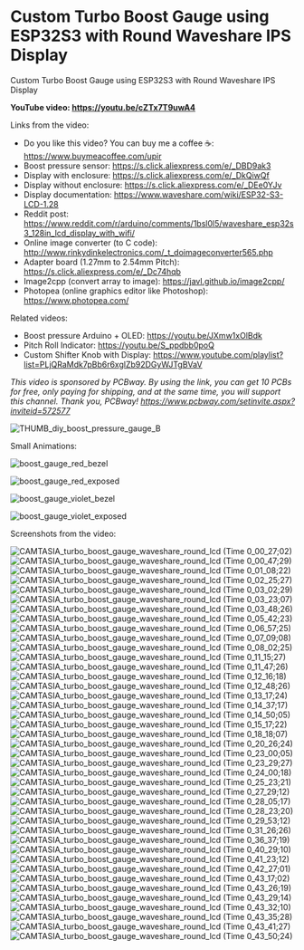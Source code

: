 # Custom Turbo Boost Gauge using ESP32S3 with Round Waveshare IPS Display
Custom Turbo Boost Gauge using ESP32S3 with Round Waveshare IPS Display



**YouTube video: https://youtu.be/cZTx7T9uwA4**


Links from the video:
- Do you like this video? You can buy me a coffee ☕: https://www.buymeacoffee.com/upir
- Boost pressure sensor: https://s.click.aliexpress.com/e/_DBD9ak3
- Display with enclosure: https://s.click.aliexpress.com/e/_DkQiwQf
- Display without enclosure: https://s.click.aliexpress.com/e/_DEe0YJv
- Display documentation: https://www.waveshare.com/wiki/ESP32-S3-LCD-1.28
- Reddit post: https://www.reddit.com/r/arduino/comments/1bsl0l5/waveshare_esp32s3_128in_lcd_display_with_wifi/
- Online image converter (to C code): http://www.rinkydinkelectronics.com/_t_doimageconverter565.php
- Adapter board (1.27mm to 2.54mm Pitch): https://s.click.aliexpress.com/e/_Dc74hqb
- Image2cpp (convert array to image): https://javl.github.io/image2cpp/
- Photopea (online graphics editor like Photoshop): https://www.photopea.com/


Related videos:
- Boost pressure Arduino + OLED: https://youtu.be/JXmw1xOlBdk
- Pitch Roll Indicator: https://youtu.be/S_ppdbb0poQ
- Custom Shifter Knob with Display: https://www.youtube.com/playlist?list=PLjQRaMdk7pBb6r6xglZb92DGyWJTgBVaV

_This video is sponsored by PCBway. By using the link, you can get 10 PCBs for free, only paying for shipping, and at the same time, you will support this channel. Thank you, PCBway! https://www.pcbway.com/setinvite.aspx?inviteid=572577_

![THUMB_diy_boost_pressure_gauge_B](https://github.com/upiir/custom_boost_gauge_esp32/assets/117754156/e899b691-7cfe-4f21-853d-03f3aa8d6c6b)



Small Animations:

![boost_gauge_red_bezel](https://github.com/upiir/custom_boost_gauge_esp32/assets/117754156/b5eee7e9-96d4-4a94-abc9-69828083c2f3)

![boost_gauge_red_exposed](https://github.com/upiir/custom_boost_gauge_esp32/assets/117754156/df065611-1374-4b77-b75c-942e51522103)

![boost_gauge_violet_bezel](https://github.com/upiir/custom_boost_gauge_esp32/assets/117754156/ac0acb6d-ecd2-4826-98cf-5f4ffc570849)

![boost_gauge_violet_exposed](https://github.com/upiir/custom_boost_gauge_esp32/assets/117754156/5738d644-d8a0-44e6-9bbf-483f86d5b743)



Screenshots from the video:

![CAMTASIA_turbo_boost_gauge_waveshare_round_lcd (Time 0_00_27;02)](https://github.com/upiir/custom_boost_gauge_esp32/assets/117754156/98bc5065-027b-42eb-9e39-ba089223df7c)
![CAMTASIA_turbo_boost_gauge_waveshare_round_lcd (Time 0_00_47;29)](https://github.com/upiir/custom_boost_gauge_esp32/assets/117754156/0501fdec-385a-4059-84ce-bcb8242d2301)
![CAMTASIA_turbo_boost_gauge_waveshare_round_lcd (Time 0_01_08;22)](https://github.com/upiir/custom_boost_gauge_esp32/assets/117754156/1a702118-9952-45d0-a510-a29b989d504f)
![CAMTASIA_turbo_boost_gauge_waveshare_round_lcd (Time 0_02_25;27)](https://github.com/upiir/custom_boost_gauge_esp32/assets/117754156/c453527c-2e7e-4885-8ff7-c21f6e82d398)
![CAMTASIA_turbo_boost_gauge_waveshare_round_lcd (Time 0_03_02;29)](https://github.com/upiir/custom_boost_gauge_esp32/assets/117754156/5278de69-aa87-46f1-bce1-2df2a0203cb2)
![CAMTASIA_turbo_boost_gauge_waveshare_round_lcd (Time 0_03_23;07)](https://github.com/upiir/custom_boost_gauge_esp32/assets/117754156/610c57af-d0fb-4b21-821c-8e69f9f92536)
![CAMTASIA_turbo_boost_gauge_waveshare_round_lcd (Time 0_03_48;26)](https://github.com/upiir/custom_boost_gauge_esp32/assets/117754156/bf10f52c-f34f-43a3-b122-43c744b71809)
![CAMTASIA_turbo_boost_gauge_waveshare_round_lcd (Time 0_05_42;23)](https://github.com/upiir/custom_boost_gauge_esp32/assets/117754156/a8e47065-105f-4c91-8a8a-4f020590e039)
![CAMTASIA_turbo_boost_gauge_waveshare_round_lcd (Time 0_06_57;25)](https://github.com/upiir/custom_boost_gauge_esp32/assets/117754156/10a1091b-6f2b-4159-8b9f-756d93a4ea01)
![CAMTASIA_turbo_boost_gauge_waveshare_round_lcd (Time 0_07_09;08)](https://github.com/upiir/custom_boost_gauge_esp32/assets/117754156/e5fac67d-23e9-4250-b881-6720a96a0fef)
![CAMTASIA_turbo_boost_gauge_waveshare_round_lcd (Time 0_08_02;25)](https://github.com/upiir/custom_boost_gauge_esp32/assets/117754156/0d36b245-672f-4d83-8dde-3a7aff41a044)
![CAMTASIA_turbo_boost_gauge_waveshare_round_lcd (Time 0_11_15;27)](https://github.com/upiir/custom_boost_gauge_esp32/assets/117754156/ed3259c6-709c-459e-9bae-6708a5d92f5a)
![CAMTASIA_turbo_boost_gauge_waveshare_round_lcd (Time 0_11_47;26)](https://github.com/upiir/custom_boost_gauge_esp32/assets/117754156/988f795f-b57a-4c99-9594-1788324f6afe)
![CAMTASIA_turbo_boost_gauge_waveshare_round_lcd (Time 0_12_16;18)](https://github.com/upiir/custom_boost_gauge_esp32/assets/117754156/2f3bf9bc-ff2b-49d4-af74-46992aedf911)
![CAMTASIA_turbo_boost_gauge_waveshare_round_lcd (Time 0_12_48;26)](https://github.com/upiir/custom_boost_gauge_esp32/assets/117754156/218437ec-4305-46fb-a62f-5f9c92918545)
![CAMTASIA_turbo_boost_gauge_waveshare_round_lcd (Time 0_13_17;24)](https://github.com/upiir/custom_boost_gauge_esp32/assets/117754156/c61cbed3-8356-4f71-98c6-e1e5da05db60)
![CAMTASIA_turbo_boost_gauge_waveshare_round_lcd (Time 0_14_37;17)](https://github.com/upiir/custom_boost_gauge_esp32/assets/117754156/7612d6da-236d-4860-a1a1-46a7477e800a)
![CAMTASIA_turbo_boost_gauge_waveshare_round_lcd (Time 0_14_50;05)](https://github.com/upiir/custom_boost_gauge_esp32/assets/117754156/dfd59054-a403-4ce8-9d7e-b7412328abb9)
![CAMTASIA_turbo_boost_gauge_waveshare_round_lcd (Time 0_15_17;22)](https://github.com/upiir/custom_boost_gauge_esp32/assets/117754156/1923b2e1-5986-4394-ab4e-7155aa1b547f)
![CAMTASIA_turbo_boost_gauge_waveshare_round_lcd (Time 0_18_18;07)](https://github.com/upiir/custom_boost_gauge_esp32/assets/117754156/fd22c886-0c4f-4353-8a70-51e7fbd5efde)
![CAMTASIA_turbo_boost_gauge_waveshare_round_lcd (Time 0_20_26;24)](https://github.com/upiir/custom_boost_gauge_esp32/assets/117754156/a27ad215-6914-4bd8-a16e-3816f9a704fa)
![CAMTASIA_turbo_boost_gauge_waveshare_round_lcd (Time 0_23_00;05)](https://github.com/upiir/custom_boost_gauge_esp32/assets/117754156/4c23026e-d984-4a3e-b878-05004837eb9b)
![CAMTASIA_turbo_boost_gauge_waveshare_round_lcd (Time 0_23_29;27)](https://github.com/upiir/custom_boost_gauge_esp32/assets/117754156/ce67fa00-1cd3-4f5e-b94c-2016979b53b1)
![CAMTASIA_turbo_boost_gauge_waveshare_round_lcd (Time 0_24_00;18)](https://github.com/upiir/custom_boost_gauge_esp32/assets/117754156/5e013573-cc68-44d3-a5a8-1c9e9a5c6f69)
![CAMTASIA_turbo_boost_gauge_waveshare_round_lcd (Time 0_25_23;21)](https://github.com/upiir/custom_boost_gauge_esp32/assets/117754156/6ea227cb-c0b4-4fe4-86e0-38fa03992e35)
![CAMTASIA_turbo_boost_gauge_waveshare_round_lcd (Time 0_27_29;12)](https://github.com/upiir/custom_boost_gauge_esp32/assets/117754156/b5dc714c-52c4-4b19-a664-3dcfca676291)
![CAMTASIA_turbo_boost_gauge_waveshare_round_lcd (Time 0_28_05;17)](https://github.com/upiir/custom_boost_gauge_esp32/assets/117754156/c57a4b3a-9f04-45b3-990f-3f4c7d017b01)
![CAMTASIA_turbo_boost_gauge_waveshare_round_lcd (Time 0_28_23;20)](https://github.com/upiir/custom_boost_gauge_esp32/assets/117754156/87d32a39-2c18-410d-b66f-41365f402ffb)
![CAMTASIA_turbo_boost_gauge_waveshare_round_lcd (Time 0_29_53;12)](https://github.com/upiir/custom_boost_gauge_esp32/assets/117754156/f7a0ac4c-7e6b-474d-8329-5c04fbd88650)
![CAMTASIA_turbo_boost_gauge_waveshare_round_lcd (Time 0_31_26;26)](https://github.com/upiir/custom_boost_gauge_esp32/assets/117754156/00d098a6-862f-4c11-8e11-10ed3af40c44)
![CAMTASIA_turbo_boost_gauge_waveshare_round_lcd (Time 0_36_37;19)](https://github.com/upiir/custom_boost_gauge_esp32/assets/117754156/bedcb67e-6a8e-498d-9e35-9b1034ee9f51)
![CAMTASIA_turbo_boost_gauge_waveshare_round_lcd (Time 0_40_29;10)](https://github.com/upiir/custom_boost_gauge_esp32/assets/117754156/86e0513d-00a7-4d39-8cfe-d13a975f5d0d)
![CAMTASIA_turbo_boost_gauge_waveshare_round_lcd (Time 0_41_23;12)](https://github.com/upiir/custom_boost_gauge_esp32/assets/117754156/bbc4e74a-8e44-4d86-8f44-621f08518234)
![CAMTASIA_turbo_boost_gauge_waveshare_round_lcd (Time 0_42_27;01)](https://github.com/upiir/custom_boost_gauge_esp32/assets/117754156/31fe051e-5cda-4f18-9a37-5840381da4f5)
![CAMTASIA_turbo_boost_gauge_waveshare_round_lcd (Time 0_43_17;02)](https://github.com/upiir/custom_boost_gauge_esp32/assets/117754156/55b56bcb-60a8-4104-8ca5-ec70a45b2d80)
![CAMTASIA_turbo_boost_gauge_waveshare_round_lcd (Time 0_43_26;19)](https://github.com/upiir/custom_boost_gauge_esp32/assets/117754156/a6cb298b-e0e7-4cd6-9120-bd253a732f72)
![CAMTASIA_turbo_boost_gauge_waveshare_round_lcd (Time 0_43_29;14)](https://github.com/upiir/custom_boost_gauge_esp32/assets/117754156/325ffe6d-dc81-4e9b-94d2-f86baf4fbc36)
![CAMTASIA_turbo_boost_gauge_waveshare_round_lcd (Time 0_43_32;10)](https://github.com/upiir/custom_boost_gauge_esp32/assets/117754156/831e37c2-ed8f-426c-abe6-9f90a71be8a8)
![CAMTASIA_turbo_boost_gauge_waveshare_round_lcd (Time 0_43_35;28)](https://github.com/upiir/custom_boost_gauge_esp32/assets/117754156/2508a502-6e67-427f-bfd3-cac5fc1c0e3e)
![CAMTASIA_turbo_boost_gauge_waveshare_round_lcd (Time 0_43_41;27)](https://github.com/upiir/custom_boost_gauge_esp32/assets/117754156/f91c2691-30e7-4159-a2dd-49c8fc4b51e1)
![CAMTASIA_turbo_boost_gauge_waveshare_round_lcd (Time 0_43_50;24)](https://github.com/upiir/custom_boost_gauge_esp32/assets/117754156/8f098d27-a8d8-4f33-a75b-eb7a65e78cb3)





